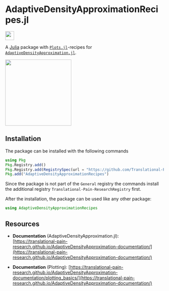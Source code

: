 # AdaptiveDensityApproximationRecipes.jl

[<img src="AdaptiveDensityApproximation-docs.svg" style="height: 2em;">](https://translational-pain-research.github.io/AdaptiveDensityApproximation-documentation/)

A [Julia](https://julialang.org/) package with [`Plots.jl`](https://docs.juliaplots.org/stable/)-recipes for [`AdaptiveDensityApproximation.jl`](https://github.com/Translational-Pain-Research/AdaptiveDensityApproximation.jl).

<img src="example.svg" style="height: 15em;">

## Installation

The package can be installed with the following commands

```julia
using Pkg
Pkg.Registry.add()
Pkg.Registry.add(RegistrySpec(url = "https://github.com/Translational-Pain-Research/Translational-Pain-ResearchRegistry"))
Pkg.add("AdaptiveDensityApproximationRecipes")
```
Since the package is not part of the `General` registry the commands install the additional registry `Translational-Pain-ResearchRegistry` first.

After the installation, the package can be used like any other package:
```julia
using AdaptiveDensityApproximationRecipes
```

## Resources

* **Documentation** (AdaptiveDensityApproximation.jl): [https://translational-pain-research.github.io/AdaptiveDensityApproximation-documentation/](https://translational-pain-research.github.io/AdaptiveDensityApproximation-documentation/)

* **Documentation** (Plotting): [https://translational-pain-research.github.io/AdaptiveDensityApproximation-documentation/plotting_basics/](https://translational-pain-research.github.io/AdaptiveDensityApproximation-documentation/)

